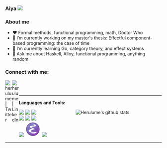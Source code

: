 ### Aiya <img src="https://raw.githubusercontent.com/MartinHeinz/MartinHeinz/master/wave.gif" width="30px">

### About me
- :heart: Formal methods, functional programming, math, Doctor Who
- 🔭 I’m currently working on my master's thesis: Effectful component-based programming: the case of time	
- 🌱 I’m currently learning Go, category theory, and effect systems
- 💬 Ask me about Haskell, Alloy, functional programming, anything random

### Connect with me:

[<img align="left" alt="herulume | Twitter" width="22px" src="https://cdn.jsdelivr.net/npm/simple-icons@v3/icons/twitter.svg" />][twitter]
[<img align="left" alt="herulume | LinkedIn" width="22px" src="https://cdn.jsdelivr.net/npm/simple-icons@v3/icons/linkedin.svg" />][linkedin]

<br />
<br />

---
**Languages and Tools:** 

<!-- Your github readme stats
You can use this api: https://github.com/anuraghazra/github-readme-stats
-->
<p>
    <img width="55%" align="right" alt="Herulume's github stats" src="https://github-readme-stats.vercel.app/api?username=herulume&show_icons=true&hide_border=true" />

  <!-- Your languages and tools. Be careful with the alignment. 
  You can use this sites to get logos: https://www.vectorlogo.zone or https://simpleicons.org/
  -->
  <code><img width="10%" src="https://www.vectorlogo.zone/logos/haskell/haskell-icon.svg"></code>
  <code><img width="10%" src="https://www.vectorlogo.zone/logos/golang/golang-icon.svg"></code>
   <code><img width="10%" src="https://raw.githubusercontent.com/file-icons/icons/master/svg/Alloy.svg"></code>
  <br />
  <code><img width="10%" src="https://raw.githubusercontent.com/file-icons/icons/master/svg/Agda.svg"></code>
  <code><img width="10%" src="https://raw.githubusercontent.com/file-icons/source/master/svg/Coq.svg"></code>
  <code><img width="10%" src="https://raw.githubusercontent.com/file-icons/icons/master/svg/TLA%2B.svg"></code>
  <br />
  <code><img width="10%" src="https://www.vectorlogo.zone/logos/vim/vim-icon.svg"></code>
  <code><img width="10%" src="https://raw.githubusercontent.com/vscode-icons/vscode-icons/master/icons/file_type_emacs.svg"></code>
  <code><img width="10%" src="https://www.vectorlogo.zone/logos/linux/linux-icon.svg"></code>
</p>

---
[twitter]: https://twitter.com/herulume
[linkedin]: https://linkedin.com/in/herulume
